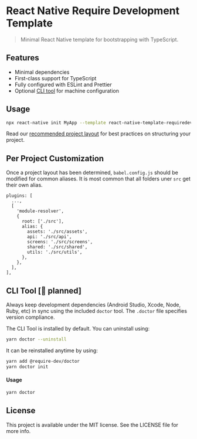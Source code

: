 # React Native Require Development Template

> Minimal React Native template for bootstrapping with TypeScript.

## Features
- Minimal dependencies
- First-class support for TypeScript
- Fully configured with ESLint and Prettier
- Optional [CLI tool]() for machine configuration

## Usage
  
  ```Bash
  npx react-native init MyApp --template react-native-template-requiredev
  ```

  Read our [recommended project layout]() for best practices on structuring your project.

## Per Project Customization
Once a project layout has been determined, `babel.config.js` should be modified for common aliases. It is most common that all folders uner `src` get their own alias.

  ```JS
  plugins: [
    ...,
    [
      'module-resolver',
      {
        root: ['./src'],
        alias: {
          assets: './src/assets',
          api: './src/api',
          screens: './src/screens',
          shared: './src/shared',
          utils: './src/utils',
        },
      },
    ],
  ],
  ```

## CLI Tool [:construction: planned]
Always keep development dependencies (Android Studio, Xcode, Node, Ruby, etc) in sync using the included `doctor` tool. The `.doctor` file specifies version compliance.

The CLI Tool is installed by default. You can uninstall using:
```Bash
yarn doctor --uninstall
```

It can be reinstalled anytime by using:
```Bash
yarn add @require-dev/doctor
yarn doctor init
```

#### Usage
```Bash
yarn doctor
```

## License
This project is available under the MIT license. See the LICENSE file for more info.